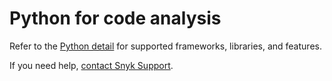 # Python for code analysis

Refer to the [Python detail](../snyk-language-support-details.md#python) for supported frameworks, libraries, and features.

If you need help, [contact Snyk Support](https://support.snyk.io/hc/en-us).
